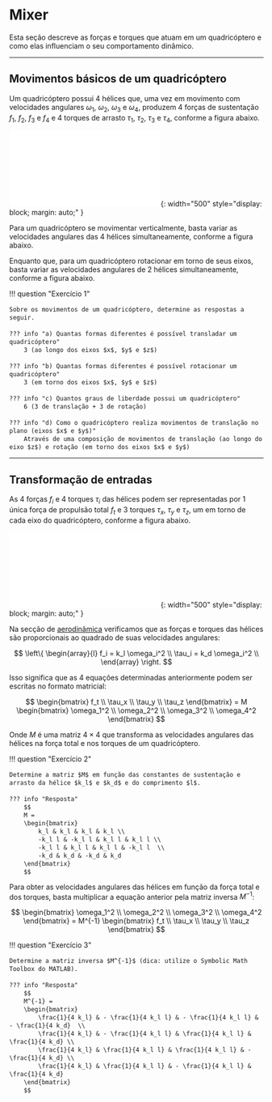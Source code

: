 # Mixer

Esta seção descreve as forças e torques que atuam em um quadricóptero e como elas influenciam o seu comportamento dinâmico.

---

## Movimentos básicos de um quadricóptero

Um quadricóptero possui 4 hélices que, uma vez em movimento com velocidades angulares $\omega_1$, $\omega_2$, $\omega_3$ e $\omega_4$, produzem 4 forças de sustentação $f_1$, $f_2$, $f_3$ e $f_4$ e 4 torques de arrasto $\tau_1$, $\tau_2$, $\tau_3$ e $\tau_4$, conforme a figura abaixo.

![Quadcopter1](images/quadcopter1.pdf){: width="500" style="display: block; margin: auto;" }

Para um quadricóptero se movimentar verticalmente, basta variar as velocidades angulares das 4 hélices simultaneamente, conforme a figura abaixo.

Enquanto que, para um quadricóptero rotacionar em torno de seus eixos, basta variar as velocidades angulares de 2 hélices simultaneamente, conforme a figura abaixo.


!!! question "Exercício 1"

    Sobre os movimentos de um quadricóptero, determine as respostas a seguir. 
        
    ??? info "a) Quantas formas diferentes é possível transladar um quadricóptero"
        3 (ao longo dos eixos $x$, $y$ e $z$)

    ??? info "b) Quantas formas diferentes é possível rotacionar um quadricóptero"
        3 (em torno dos eixos $x$, $y$ e $z$) 

    ??? info "c) Quantos graus de liberdade possui um quadricóptero"
        6 (3 de translação + 3 de rotação) 

    ??? info "d) Como o quadricóptero realiza movimentos de translação no plano (eixos $x$ e $y$)"
        Através de uma composição de movimentos de translação (ao longo do eixo $z$) e rotação (em torno dos eixos $x$ e $y$) 

---

## Transformação de entradas

As 4 forças $f_i$ e 4 torques $\tau_i$ das hélices podem ser representadas por 1 única força de propulsão total $f_t$ e 3 torques $\tau_x$, $\tau_y$ e $\tau_z$, um em torno de cada eixo do quadricóptero, conforme a figura abaixo.

![Quadcopter2](images/quadcopter2.pdf){: width="500" style="display: block; margin: auto;" }

Na secção de [aerodinâmica](../basic_concepts/aerodynamics.md) verificamos que as forças e torques das hélices são proporcionais ao quadrado de suas velocidades angulares:

$$
\left\{
\begin{array}{l}
    f_i = k_l \omega_i^2 \\
    \tau_i = k_d \omega_i^2 \\
\end{array}
\right.
$$
    
Isso significa que as 4 equações determinadas anteriormente podem ser escritas no formato matricial:

$$
\begin{bmatrix}
    f_t \\
    \tau_x \\
    \tau_y \\
    \tau_z
\end{bmatrix}
= M 
\begin{bmatrix}
    \omega_1^2 \\
    \omega_2^2 \\
    \omega_3^2 \\
    \omega_4^2
\end{bmatrix}
$$

Onde $M$ é uma matriz $4\times4$ que transforma as velocidades angulares das hélices na força total e nos torques de um quadricóptero.

!!! question "Exercício 2"

    Determine a matriz $M$ em função das constantes de sustentação e arrasto da hélice $k_l$ e $k_d$ e do comprimento $l$. 
        
    ??? info "Resposta"
        $$
        M = 
        \begin{bmatrix} 
            k_l & k_l & k_l & k_l \\ 
            -k_l l & -k_l l & k_l l & k_l l \\ 
            -k_l l & k_l l & k_l l & -k_l l  \\ 
            -k_d & k_d & -k_d & k_d 
        \end{bmatrix}
        $$

Para obter as velocidades angulares das hélices em função da força total e dos torques, basta multiplicar a equação anterior pela matriz inversa $M^{-1}$:

$$
\begin{bmatrix}
    \omega_1^2 \\
    \omega_2^2 \\
    \omega_3^2 \\
    \omega_4^2
\end{bmatrix}
= M^{-1} 
\begin{bmatrix}
    f_t \\
    \tau_x \\
    \tau_y \\
    \tau_z
\end{bmatrix}
$$

!!! question "Exercício 3"

    Determine a matriz inversa $M^{-1}$ (dica: utilize o Symbolic Math Toolbox do MATLAB).
        
    ??? info "Resposta"
        $$
        M^{-1} = 
        \begin{bmatrix} 
            \frac{1}{4 k_l} & - \frac{1}{4 k_l l} & - \frac{1}{4 k_l l} & - \frac{1}{4 k_d}  \\ 
            \frac{1}{4 k_l} & - \frac{1}{4 k_l l} & \frac{1}{4 k_l l} & \frac{1}{4 k_d} \\ 
            \frac{1}{4 k_l} & \frac{1}{4 k_l l} & \frac{1}{4 k_l l} & - \frac{1}{4 k_d} \\ 
            \frac{1}{4 k_l} & \frac{1}{4 k_l l} & - \frac{1}{4 k_l l} & \frac{1}{4 k_d} 
        \end{bmatrix}
        $$


    
